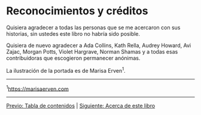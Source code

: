 # Reconocimientos y créditos

Quisiera agradecer a todas las personas que se me acercaron con sus historias,
sin ustedes este libro no habría sido posible.

Quisiera de nuevo agradecer a Ada Collins, Kath Rella, Audrey Howard, Avi Zajac,
Morgan Potts, Violet Hargrave, Norman Shamas y a todas esas contribuidoras que
escogieron permanecer anónimas.

La ilustración de la portada es de Marisa Erven<sup>1</sup>.

***

<sup>1</sup>https://marisaerven.com

***

[Previo: Tabla de contenidos](README.md) | [Siguiente: Acerca de este libro](acerca-del-libro.md)
